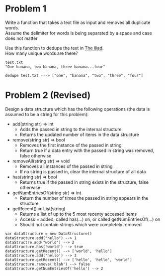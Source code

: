 # Problem 1
Write a function that takes a text file as input and removes all duplicate words.  
Assume the delimiter for words is being separated by a space and case does not matter

Use this function to dedupe the text in [The Iliad](http://classics.mit.edu/Homer/iliad.mb.txt).  
How many unique words are there?

```
test.txt
"One banana, two banana, three banana...four"

dedupe test.txt ---> ["one", "banana", "two", "three", "four"]
```

# Problem 2 (Revised)
Design a data structure which has the following operations (the data is assumed to be a string for this problem):
- add(string str) => int
    - Adds the passed in string to the internal structure
    - Returns the updated number of items in the data structure
- remove(string str) => bool
    - Removes the first instance of the passed in string
    - Return true if a data entry with the passed in string was removed, false otherwise
- removeAll(string str) => void
    - Removes all instances of the passed in string
    - If no string is passed in, clear the internal structure of all data
- has(string str) => bool
    - Returns true if the passed in string exists in the structure, false otherwise
- getNumEntriesOf(string str) => int
    - Return the number of times the passed in string appears in the structure
- getRecent() => List(string)
    - Returns a list of up to the 5 most recenty accessed items
    - Access = added, called has(...) on, or called getNumEntriesOf(...) on
    - Should not contain strings which were completely removed

```  
var dataStructure = new DataStructure()
dataStructure.add("hello") --> 1
dataStructre.add("world") --> 2
dataStructure.has('world') --> true
dataStructure.getRecent() --> ['world', 'hello']
dataStructure.add('hello') --> 3
dataStructure.getRecent() --> ['hello', 'hello', 'world']
dataStructure.remove('blah') --> false
dataStructure.getNumEntriesOf('hello') --> 2
```